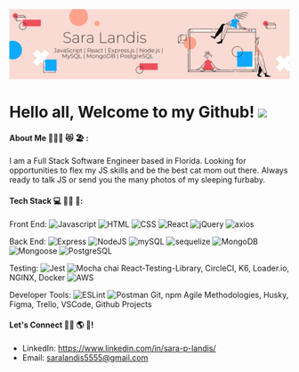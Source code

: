 

<!--
**saralandis/saralandis** is a ✨ _special_ ✨ repository because its `README.md` (this file) appears on your GitHub profile.

Here are some ideas to get you started:

- 🔭 I’m currently working on ...
- 🌱 I’m currently learning ...
- 👯 I’m looking to collaborate on ...
- 🤔 I’m looking for help with ...
- 💬 Ask me about ...
- 📫 How to reach me: ...
- 😄 Pronouns: ...
- ⚡ Fun fact: ...
-->


<img src = "/BannerGithub.png" alt = "A banner image with Sara Landis and tech stack, peach colored background with browser doodle to the right">

# Hello all, Welcome to my Github! <img src="https://raw.githubusercontent.com/MartinHeinz/MartinHeinz/master/wave.gif" width="30px">

#### About Me 👩🏻‍💼 😻 🏖️ :
I am a Full Stack Software Engineer based in Florida. Looking for opportunities to flex my JS skills and be the best cat mom out there. Always ready to talk JS or send you the many photos of my sleeping furbaby.

#### Tech Stack 💻 👩‍💻 🤖:

<p>
Front End:
  <img alt="Javascript" src="https://img.shields.io/badge/JavaScript-F7DF1E?logo=JavaScript&logoColor=black&style=plastic" />
  <img alt="HTML" src="https://img.shields.io/badge/HTML-E34F26?logo=html5&logoColor=white&style=plastic" />
  <img alt="CSS" src="https://img.shields.io/badge/CSS-1572B6?logo=css3&logoColor=white&style=plastic" />
  <img alt="React" src="https://img.shields.io/badge/React-61DAFB?logo=react&logoColor=black&style=plastic" />
  <img alt="jQuery" src="https://img.shields.io/badge/jQuery-0769AD?logo=jquery&logoColor=white&style=plastic" />
   <img alt="axios" src="https://img.shields.io/badge/axios-671cde?logo=axios&logoColor=white&style=plastic" />

Back End:
  <img alt="Express" src="https://img.shields.io/badge/Express-000000?logo=Node.js&logoColor=white&style=plastic" />
  <img alt="NodeJS" src="https://img.shields.io/badge/NodeJS-088A51?logo=Node.js&logoColor=white&style=plastic" />
  <img alt="mySQL" src="https://img.shields.io/badge/mysql-%2300f.svg?style=for-the-badge&logo=mysql&logoColor=white&style=plastic" />
  <img alt="sequelize" src="https://img.shields.io/badge/sequelize-02aae7?logo=sequelizes&logoColor=white&style=plastic" />
  <img alt="MongoDB" src="https://img.shields.io/badge/MongoDB-47A248?logo=mongodb&logoColor=white&style=plastic" />
  <img alt="Mongoose" src="https://img.shields.io/badge/Mongoose-840002?logo=mongoose&logoColor=white&style=plastic" />
  <img alt="PostgreSQL" src="https://img.shields.io/badge/PostgreSQL-336791?logo=postgresql&logoColor=white&style=plastic" />

Testing:
  <img alt="Jest" src="https://img.shields.io/badge/-jest-%23C21325?style=for-the-badge&logo=jest&logoColor=white&style=plastic" />
  <img alt="Mocha" src="https://img.shields.io/badge/-mocha-%238D6748?style=for-the-badge&logo=mocha&logoColor=white&style=plastic" />
  chai
  React-Testing-Library, CircleCI, K6, Loader.io, NGINX, Docker
  <img alt="AWS" src="https://img.shields.io/badge/AWS-%23FF9900.svg?style=for-the-badge&logo=amazon-aws&logoColor=white&style=plastic" />

Developer Tools:
  <img alt="ESLint" src="https://img.shields.io/badge/ESLint-4B3263?style=for-the-badge&logo=eslint&logoColor=white&style=plastic" />
   <img alt="Postman" src="https://img.shields.io/badge/Postman-FF6C37?style=for-the-badge&logo=postman&logoColor=white&style=plastic" />
  Git, npm Agile Methodologies, Husky, Figma, Trello, VSCode, Github Projects
 </p>

#### Let's Connect 🤝🏼 🌎 👔!
* LinkedIn: <https://www.linkedin.com/in/sara-p-landis/>
* Email: <saralandis5555@gmail.com>
